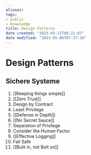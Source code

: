 ```yaml
---
aliases: 
tags: 
- public
- knowledge
title: Design Patterns
date created: "2023-03-21T08:21:07"
date modified: "2023-05-06T07:17:38"
---
```


# Design Patterns

## Sichere Systeme
1. [[Keeping things simple]]
2. [[Zero Trust]]
3. Design by Contract
4. Least Privilege
5. [[Defense in Depth]]
6. [[No Secret Sauce]]
7. Separation of Privilege
8. Consider the Human Factor
9. [[Effective Logging]]
10. Fail Safe
11. [[Built in, not Bolt on]]
